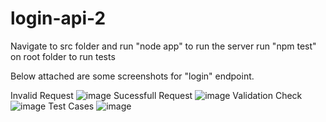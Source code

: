 # login-api-2
Navigate to src folder and run "node app" to run the server
run "npm test" on root folder to run tests

Below attached are some screenshots for "login" endpoint.

Invalid Request
![image](https://user-images.githubusercontent.com/47515609/213874557-ff47fda3-cace-4f39-8fe1-8b3d105e9751.png)
Sucessfull Request
![image](https://user-images.githubusercontent.com/47515609/213874614-22ca1010-de1c-4156-93de-157064e62e6b.png)
Validation Check
![image](https://user-images.githubusercontent.com/47515609/213874721-1c3f92e8-3431-45ae-bd4e-d6558d78d2d4.png)
Test Cases
![image](https://user-images.githubusercontent.com/47515609/213874684-5b3cfcd1-f71f-4104-a777-0cc169e94935.png)

